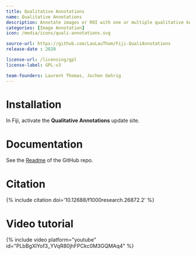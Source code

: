 ```yaml
---
title: Qualitative Annotations
name: Qualitative Annotations
description: Annotate images or ROI with one or multiple qualitative keywords
categories: [Image Annotation]
icon: /media/icons/quali-annotations.svg

source-url: https://github.com/LauLauThom/Fiji-QualiAnnotations
release-date : 2020

license-url: /licensing/gpl
license-label: GPL-v3

team-founders: Laurent Thomas, Jochen Gehrig
---
```


# Installation

In Fiji, activate the **Qualitative Annotations** update site.  

# Documentation

See the [Readme](https://github.com/LauLauThom/Fiji-QualiAnnotations#readme) of the GitHub repo.

# Citation

{% include citation doi='10.12688/f1000research.26872.2' %}

# Video tutorial

{% include video platform="youtube" id="PLbBgXlYof3_YVqR80jhFPCkc0M3GQMAq4" %} 
